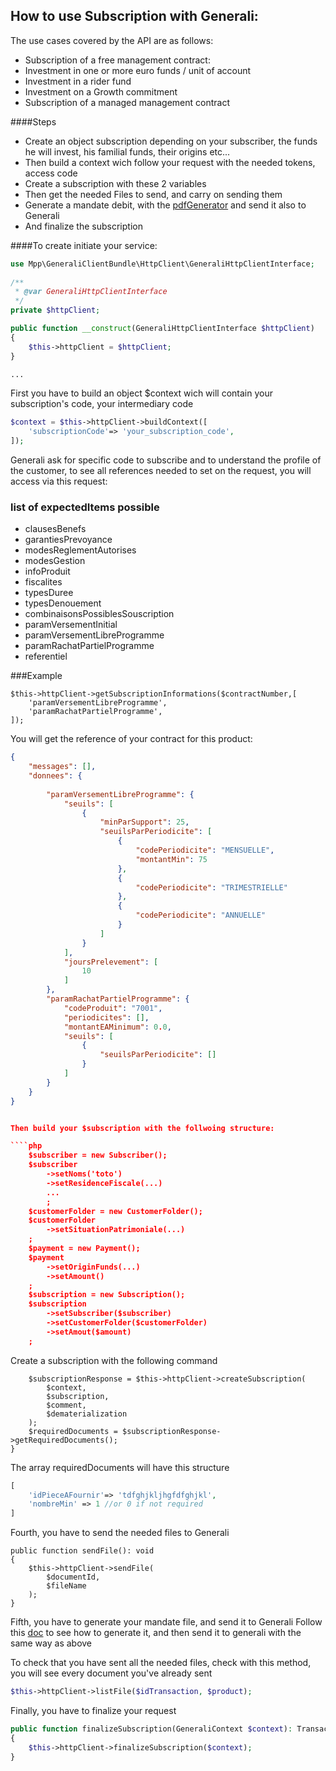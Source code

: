 How to use Subscription with Generali:
-------------

The use cases covered by the API are as follows:

- Subscription of a free management contract:
- Investment in one or more euro funds / unit of account
- Investment in a rider fund
- Investment on a Growth commitment
- Subscription of a managed management contract

####Steps
- Create an object subscription depending on your subscriber, the funds he will invest, his familial funds, their origins etc...
- Then build a context wich follow your request with the needed tokens, access code
- Create a subscription with these 2 variables
- Then get the needed Files to send, and carry on sending them
- Generate a mandate debit, with the [pdfGenerator](../pdf_generation.md) and send it also to Generali
- And finalize the subscription

####To create initiate your service:

```php
use Mpp\GeneraliClientBundle\HttpClient\GeneraliHttpClientInterface;
 
/** 
 * @var GeneraliHttpClientInterface 
 */
private $httpClient;

public function __construct(GeneraliHttpClientInterface $httpClient)
{
    $this->httpClient = $httpClient;
}

...

````
First you have to build an object $context wich will contain your subscription's code, your intermediary code
````php
$context = $this->httpClient->buildContext([
    'subscriptionCode'=> 'your_subscription_code',
]);
````

Generali ask for specific code to subscribe and to understand the profile of the customer, to see all references needed to set on the request, 
you will access via this request:

### list of expectedItems possible

- clausesBenefs
- garantiesPrevoyance
- modesReglementAutorises
- modesGestion
- infoProduit
- fiscalites
- typesDuree
- typesDenouement
- combinaisonsPossiblesSouscription
- paramVersementInitial
- paramVersementLibreProgramme
- paramRachatPartielProgramme
- referentiel

###Example
```
$this->httpClient->getSubscriptionInformations($contractNumber,[
    'paramVersementLibreProgramme',
    'paramRachatPartielProgramme',
]);
```
You will get the reference of your contract for this product:
````json
{
    "messages": [],
    "donnees": {
       
        "paramVersementLibreProgramme": {
            "seuils": [
                {
                    "minParSupport": 25,
                    "seuilsParPeriodicite": [
                        {
                            "codePeriodicite": "MENSUELLE",
                            "montantMin": 75
                        },
                        {
                            "codePeriodicite": "TRIMESTRIELLE"
                        },
                        {
                            "codePeriodicite": "ANNUELLE"
                        }
                    ]
                }
            ],
            "joursPrelevement": [
                10
            ]
        },
        "paramRachatPartielProgramme": {
            "codeProduit": "7001",
            "periodicites": [],
            "montantEAMinimum": 0.0,
            "seuils": [
                {
                    "seuilsParPeriodicite": []
                }
            ]
        }
    }
}


Then build your $subscription with the follwoing structure:

````php
    $subscriber = new Subscriber();
    $subscriber
        ->setNoms('toto')
        ->setResidenceFiscale(...)
        ...
        ;
    $customerFolder = new CustomerFolder();
    $customerFolder
        ->setSituationPatrimoniale(...)
    ;
    $payment = new Payment();
    $payment
        ->setOriginFunds(...)
        ->setAmount()
    ;
    $subscription = new Subscription();
    $subscription
        ->setSubscriber($subscriber)
        ->setCustomerFolder($customerFolder)
        ->setAmout($amount)
    ;
````
Create a subscription with the following command
```
    $subscriptionResponse = $this->httpClient->createSubscription(
        $context, 
        $subscription, 
        $comment, 
        $dematerialization
    );
    $requiredDocuments = $subscriptionResponse->getRequiredDocuments();    
}
````
The array requiredDocuments will have this structure
```php
[
    'idPieceAFournir'=> 'tdfghjkljhgfdfghjkl',
    'nombreMin' => 1 //or 0 if not required
]
````
Fourth, you have to send the needed files to Generali
````
public function sendFile(): void
{
    $this->httpClient->sendFile(
        $documentId, 
        $fileName
    );
}
````
Fifth, you have to generate your mandate file, and send it to Generali
Follow this [doc](../pdf_generation.md) to see how to generate it, and then send it to generali with the same way as above

To check that you have sent all the needed files, check with this method, you will see every document you've already sent
````php
$this->httpClient->listFile($idTransaction, $product);
````

Finally, you have to finalize your request
````php
public function finalizeSubscription(GeneraliContext $context): TransactionOrder
{
    $this->httpClient->finalizeSubscription($context);
}
````